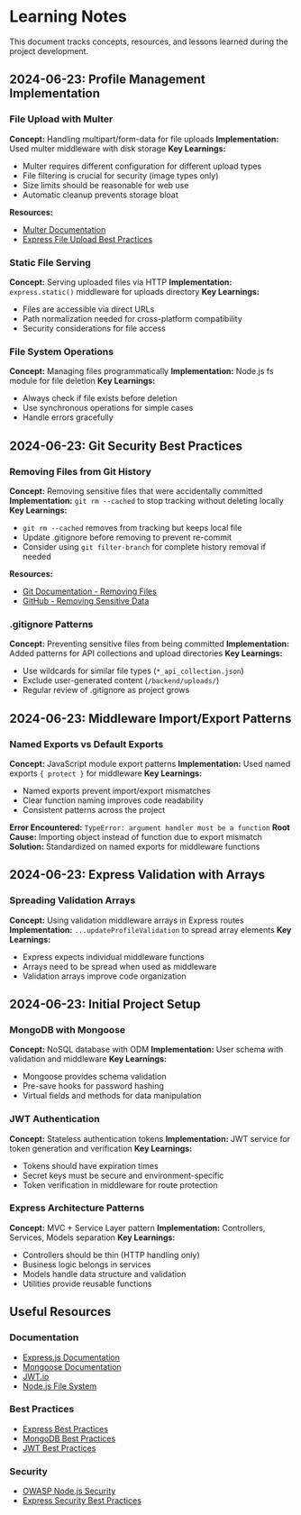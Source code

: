 # Learning Notes

This document tracks concepts, resources, and lessons learned during the project development.

## 2024-06-23: Profile Management Implementation

### File Upload with Multer

**Concept:** Handling multipart/form-data for file uploads
**Implementation:** Used multer middleware with disk storage
**Key Learnings:**

- Multer requires different configuration for different upload types
- File filtering is crucial for security (image types only)
- Size limits should be reasonable for web use
- Automatic cleanup prevents storage bloat

**Resources:**

- [Multer Documentation](https://github.com/expressjs/multer)
- [Express File Upload Best Practices](https://expressjs.com/en/resources/middleware/multer.html)

### Static File Serving

**Concept:** Serving uploaded files via HTTP
**Implementation:** `express.static()` middleware for uploads directory
**Key Learnings:**

- Files are accessible via direct URLs
- Path normalization needed for cross-platform compatibility
- Security considerations for file access

### File System Operations

**Concept:** Managing files programmatically
**Implementation:** Node.js fs module for file deletion
**Key Learnings:**

- Always check if file exists before deletion
- Use synchronous operations for simple cases
- Handle errors gracefully

## 2024-06-23: Git Security Best Practices

### Removing Files from Git History

**Concept:** Removing sensitive files that were accidentally committed
**Implementation:** `git rm --cached` to stop tracking without deleting locally
**Key Learnings:**

- `git rm --cached` removes from tracking but keeps local file
- Update .gitignore before removing to prevent re-commit
- Consider using `git filter-branch` for complete history removal if needed

**Resources:**

- [Git Documentation - Removing Files](https://git-scm.com/docs/git-rm)
- [GitHub - Removing Sensitive Data](https://docs.github.com/en/authentication/keeping-your-account-and-data-secure/removing-sensitive-data-from-a-repository)

### .gitignore Patterns

**Concept:** Preventing sensitive files from being committed
**Implementation:** Added patterns for API collections and upload directories
**Key Learnings:**

- Use wildcards for similar file types (`*_api_collection.json`)
- Exclude user-generated content (`/backend/uploads/`)
- Regular review of .gitignore as project grows

## 2024-06-23: Middleware Import/Export Patterns

### Named Exports vs Default Exports

**Concept:** JavaScript module export patterns
**Implementation:** Used named exports `{ protect }` for middleware
**Key Learnings:**

- Named exports prevent import/export mismatches
- Clear function naming improves code readability
- Consistent patterns across the project

**Error Encountered:** `TypeError: argument handler must be a function`
**Root Cause:** Importing object instead of function due to export mismatch
**Solution:** Standardized on named exports for middleware functions

## 2024-06-23: Express Validation with Arrays

### Spreading Validation Arrays

**Concept:** Using validation middleware arrays in Express routes
**Implementation:** `...updateProfileValidation` to spread array elements
**Key Learnings:**

- Express expects individual middleware functions
- Arrays need to be spread when used as middleware
- Validation arrays improve code organization

## 2024-06-23: Initial Project Setup

### MongoDB with Mongoose

**Concept:** NoSQL database with ODM
**Implementation:** User schema with validation and middleware
**Key Learnings:**

- Mongoose provides schema validation
- Pre-save hooks for password hashing
- Virtual fields and methods for data manipulation

### JWT Authentication

**Concept:** Stateless authentication tokens
**Implementation:** JWT service for token generation and verification
**Key Learnings:**

- Tokens should have expiration times
- Secret keys must be secure and environment-specific
- Token verification in middleware for route protection

### Express Architecture Patterns

**Concept:** MVC + Service Layer pattern
**Implementation:** Controllers, Services, Models separation
**Key Learnings:**

- Controllers should be thin (HTTP handling only)
- Business logic belongs in services
- Models handle data structure and validation
- Utilities provide reusable functions

## Useful Resources

### Documentation

- [Express.js Documentation](https://expressjs.com/)
- [Mongoose Documentation](https://mongoosejs.com/)
- [JWT.io](https://jwt.io/)
- [Node.js File System](https://nodejs.org/api/fs.html)

### Best Practices

- [Express Best Practices](https://expressjs.com/en/advanced/best-practices-performance.html)
- [MongoDB Best Practices](https://docs.mongodb.com/manual/data-modeling/)
- [JWT Best Practices](https://auth0.com/blog/a-look-at-the-latest-draft-for-jwt-bcp/)

### Security

- [OWASP Node.js Security](https://cheatsheetseries.owasp.org/cheatsheets/Nodejs_Security_Cheat_Sheet.html)
- [Express Security Best Practices](https://expressjs.com/en/advanced/best-practices-security.html)
